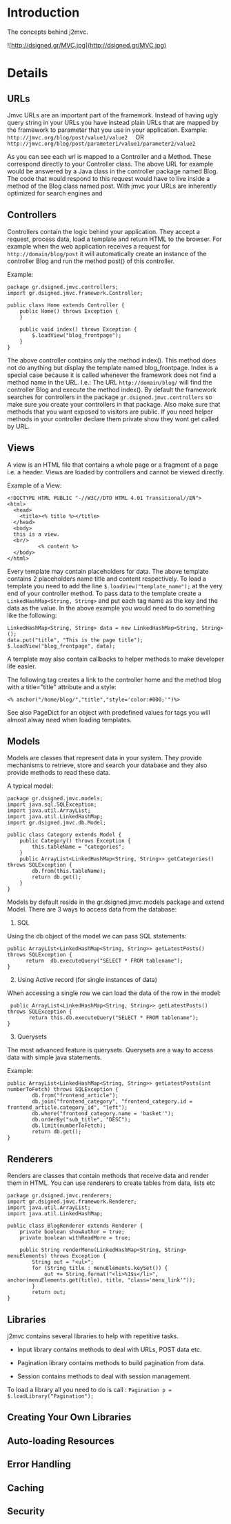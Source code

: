 # Introduction #

The concepts behind j2mvc.

![http://dsigned.gr/MVC.jpg](http://dsigned.gr/MVC.jpg)

# Details #


## URLs ##
Jmvc URLs are an important part of the framework. Instead of having ugly query string in your URLs you have instead plain URLs that are mapped by the framework to parameter that you use in your application.
Example:
`http://jmvc.org/blog/post/value1/value2  `
OR
` http://jmvc.org/blog/post/parameter1/value1/parameter2/value2 `

As you can see each url is mapped to a Controller and a Method. These correspond directly to your Controller class. The above URL for example would be answered by a Java class in the controller package named Blog. The code that would respond to this request would have to live inside a method of the Blog class named post.
With jmvc your URLs are inherently optimized for search engines and

## Controllers ##
Controllers contain the logic behind your application. They accept a request, process data, load a template and return HTML to the browser.  For example when the web application receives a request for `http://domain/blog/post`  it will automatically create an instance of the controller Blog and run the method post() of this controller.

Example:
```
package gr.dsigned.jmvc.controllers;
import gr.dsigned.jmvc.framework.Controller;

public class Home extends Controller {    
    public Home() throws Exception {
    }

    public void index() throws Exception {
        $.loadView("blog_frontpage");
    }
}
```
The above controller contains only the method index(). This method does not do anything but display the template named blog\_frontpage.
Index is a special case because it is called whenever the framework does not find a method name in the URL. I.e.: The URL `http://domain/blog/`  will find the controller Blog and execute the method index().
By default the framework searches for controllers in the package `gr.dsigned.jmvc.controllers` so make sure you create your controllers in that package. Also make sure that methods that you want exposed to visitors are public. If you need helper methods in your controller declare them private show they wont get called by URL.


## Views ##
A view is an HTML file that contains a whole page or a fragment of a page i.e. a header. Views are loaded by controllers and cannot be viewed directly.

Example of a View:
```
<!DOCTYPE HTML PUBLIC "-//W3C//DTD HTML 4.01 Transitional//EN">
<html>
  <head>
    <title><% title %></title>
  </head>
  <body>
  this is a view.
  <br/>
          <% content %>
  </body>
</html>
```
Every template may contain placeholders for data. The above template contains 2 placeholders name title and content respectively. To load a template you need to add the line `$.loadView("template_name");` at the very end of your controller method. To pass data to the template create a `LinkedHashMap<String, String>` and put each tag name as the key and the data as the value. In the above example you would need to do something like the following:
```
LinkedHashMap<String, String> data = new LinkedHashMap<String, String>();
data.put("title", "This is the page title");
$.loadView("blog_frontpage", data);
```

A template may also contain callbacks to helper methods to make developer life easier.

The following tag creates a link to the controller home and the method blog with a title="title" attribute and a style:

```
<% anchor("/home/blog/","title","style='color:#000;'")%>
```

See also PageDict for an object with predefined values for tags you will almost alway need when loading templates.

## Models ##
Models are classes that represent data in your system. They provide mechanisms to retrieve, store and search your database and they also provide methods to read these data.

A typical model:
```
package gr.dsigned.jmvc.models;
import java.sql.SQLException;
import java.util.ArrayList;
import java.util.LinkedHashMap;
import gr.dsigned.jmvc.db.Model;

public class Category extends Model {
    public Category() throws Exception {
        this.tableName = "categories";
    }
    public ArrayList<LinkedHashMap<String, String>> getCategories() throws SQLException {
        db.from(this.tableName);
        return db.get();
    }
}
```

Models by default reside in the gr.dsigned.jmvc.models package and extend Model.  There are 3 ways to access data from the database:

1. SQL

Using the db object of the model we can pass SQL statements:
```
public ArrayList<LinkedHashMap<String, String>> getLatestPosts() throws SQLException {
      return  db.executeQuery("SELECT * FROM tablename");
}
```
2. Using Active record (for single instances of data)

When accessing a single row we can load the data of the row in the model:
```
 public ArrayList<LinkedHashMap<String, String>> getLatestPosts() throws SQLException {
       return this.db.executeQuery("SELECT * FROM tablename");
}
```
3. Querysets

The most advanced feature is querysets. Querysets are a way to access data with simple java statements.

Example:
```
public ArrayList<LinkedHashMap<String, String>> getLatestPosts(int numberToFetch) throws SQLException {
        db.from("frontend_article");
        db.join("frontend_category", "frontend_category.id = frontend_article.category_id", "left");
        db.where("frontend_category.name = 'basket'");
        db.orderBy("sub_title", "DESC");
        db.limit(numberToFetch);
        return db.get();
}
```

## Renderers ##
Renders are classes that contain methods that receive data and render them in HTML. You can use renderers to create tables from data, lists etc

```
package gr.dsigned.jmvc.renderers;
import gr.dsigned.jmvc.framework.Renderer;
import java.util.ArrayList;
import java.util.LinkedHashMap;

public class BlogRenderer extends Renderer {
    private boolean showAuthor = true;
    private boolean withReadMore = true; 

    public String renderMenu(LinkedHashMap<String, String> menuElements) throws Exception {
        String out = "<ul>";
        for (String title : menuElements.keySet()) {
            out += String.format("<li>%1$s</li>", anchor(menuElements.get(title), title, "class='menu_link'"));
        }
        return out;
}
```




## Libraries ##
j2mvc contains several libraries to help with repetitive tasks.

  * Input library contains methods to deal with URLs, POST data etc.

  * Pagination library contains methods to build pagination from data.

  * Session contains methods to deal with session management.

To load a library all you need to do is call : `Pagination p = $.loadLibrary("Pagination");`
## Creating Your Own Libraries ##
## Auto-loading Resources ##
## Error Handling ##
## Caching ##
## Security ##